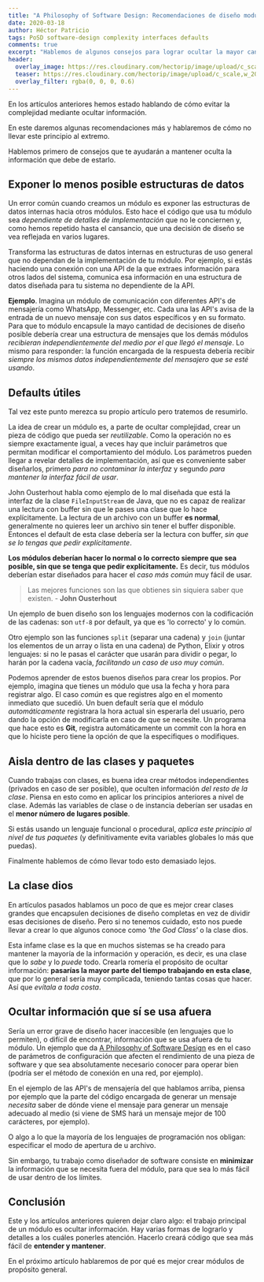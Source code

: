 ```yaml
---
title: "A Philosophy of Software Design: Recomendaciones de diseño modular"
date: 2020-03-18
author: Héctor Patricio
tags: PoSD software-design complexity interfaces defaults
comments: true
excerpt: "Hablemos de algunos consejos para lograr ocultar la mayor cantidad de información posible en tus módulos, pero también de cómo no llevarlo demasiado lejos"
header:
  overlay_image: https://res.cloudinary.com/hectorip/image/upload/c_scale,w_1400/v1584519537/2E4D3407-0447-4034-BEFA-188831BF5971_x4th6g.jpg
  teaser: https://res.cloudinary.com/hectorip/image/upload/c_scale,w_200/v1584519537/2E4D3407-0447-4034-BEFA-188831BF5971_x4th6g.jpg
  overlay_filter: rgba(0, 0, 0, 0.6)
---
```


En los artículos anteriores hemos estado hablando de cómo evitar la complejidad mediante ocultar información.

En este daremos algunas recomendaciones más y hablaremos de cómo no llevar este principio al extremo.

Hablemos primero de consejos que te ayudarán a mantener oculta la información que debe de estarlo.

## Exponer lo menos posible estructuras de datos

Un error común cuando creamos un módulo es exponer las estructuras de datos internas hacia otros módulos. Esto hace el código que usa tu módulo sea _dependiente de detalles de implementación_ que no le conciernen y, como hemos repetido hasta el cansancio, que una decisión de diseño se vea reflejada en varios lugares.

Transforma las estructuras de datos internas en estructuras de uso general que no dependan de la implementación de tu módulo. Por ejemplo, si estás haciendo una conexión con una API de la que extraes información para otros lados del sistema, comunica esa información en una estructura de datos diseñada para tu sistema no dependiente de la API.

**Ejemplo**. Imagina un módulo de comunicación con diferentes API's de mensajería como WhatsApp, Messenger, etc. Cada una las API's avisa de la entrada de un nuevo mensaje con sus datos específicos y en su formato. Para que to módulo encapsule la mayo cantidad de decisiones de diseño posible debería crear una estructura de mensajes que los demás módulos _recibieran independientemente del medio por el que llegó el mensaje_. Lo mismo para responder: la función encargada de la respuesta debería recibir _siempre los mismos datos independientemente del mensajero que se esté usando_.

## Defaults útiles

Tal vez este punto merezca su propio artículo pero tratemos de resumirlo.

La idea de crear un módulo es, a parte de ocultar complejidad, crear un pieza de código que pueda ser _reutilizable_. Como la operación no es siempre exactamente igual, a veces hay que incluir parámetros que permitan modificar el comportamiento del módulo. Los parámetros pueden llegar a revelar detalles de implementación, así que es conveniente saber diseñarlos, primero _para no contaminar la interfaz_ y segundo _para mantener la interfaz fácil de usar_.

John Ousterhout habla como ejemplo de lo mal diseñada que está la interfaz de la clase `FileInputStream` de Java, que no es capaz de realizar una lectura con buffer sin que le pases una clase que lo hace explícitamente. La lectura de un archivo con un buffer **es normal**, generalmente no quieres leer un archivo sin tener el buffer disponible. Entonces el default de esta clase debería ser la lectura con buffer, _sin que se lo tengas que pedir explícitamente_.

**Los módulos deberían hacer lo normal o lo correcto siempre que sea posible, sin que se tenga que pedir explícitamente.** Es decir, tus módulos deberían estar diseñados para hacer el _caso más común_ muy fácil de usar.

> Las mejores funciones son las que obtienes sin siquiera saber que existen. - **John Ousterhout**

Un ejemplo de buen diseño son los lenguajes modernos con la codificación de las cadenas: son `utf-8` por default, ya que es 'lo correcto' y lo común.

Otro ejemplo son las funciones `split` (separar una cadena) y `join` (juntar los elementos de un array o lista en una cadena) de Python, Elixir y otros lenguajes: si no le pasas el carácter que usarán para dividir o pegar, lo harán por la cadena vacía, _facilitando un caso de uso muy común_.

Podemos aprender de estos buenos diseños para crear los propios. Por ejemplo, imagina que tienes un módulo que usa la fecha y hora para registrar algo. El caso _común_ es que registres algo en el momento inmediato que sucedió. Un buen default sería que el módulo _automáticamente_ registrara la hora actual sin esperarla del usuario, pero dando la opción de modificarla en caso de que se necesite. Un programa que hace esto es **Git**, registra automáticamente un commit con la hora en que lo hiciste pero tiene la opción de que la especifiques o modifiques.

## Aisla dentro de las clases y paquetes

Cuando trabajas con clases, es buena idea crear métodos independientes (privados en caso de ser posible), que oculten información _del resto de la clase_. Piensa en esto como en aplicar los principios anteriores a nivel de clase. Además las variables de clase o de instancia deberían ser usadas en el **menor número de lugares posible**.

Si estás usando un lenguaje funcional o procedural, _aplica este principio al nivel de tus paquetes_ (y definitivamente evita variables globales lo más que puedas).

Finalmente hablemos de cómo llevar todo esto demasiado lejos.

## La clase dios

En artículos pasados hablamos un poco de que es mejor crear clases grandes que encapsulen decisiones de diseño completas en vez de dividir esas decisiones de diseño. Pero si no tenemos cuidado, esto nos puede llevar a crear lo que algunos conoce como _'the God Class'_ o la clase dios.

Esta infame clase es la que en muchos sistemas se ha creado para mantener la mayoría de la información y operación, es decir, es una clase que lo _sabe_ y lo _puede_ todo. Crearla romería el propósito de ocultar información: **pasarías la mayor parte del tiempo trabajando en esta clase**, que por lo general sería muy complicada, teniendo tantas cosas que hacer. Así que _evítala a toda costa_.

## Ocultar información que sí se usa afuera

Sería un error grave de diseño hacer inaccesible (en lenguajes que lo permiten), o difícil de encontrar, información que se usa afuera de tu módulo. Un ejemplo que da [A Philosophy of Software Design](https://amzn.to/2GdeHi5) es en el caso de parámetros de configuración que afecten el rendimiento de una pieza de software y que sea absolutamente necesario conocer para operar bien (podría ser el método de conexión en una red, por ejemplo).

En el ejemplo de las API's de mensajería del que hablamos arriba, piensa por ejemplo que la parte del código encargada de generar un mensaje _necesita_ saber de dónde viene el mensaje para generar un mensaje adecuado al medio (si viene de SMS hará un mensaje mejor de 100 carácteres, por ejemplo).

O algo a lo que la mayoría de los lenguajes de programación nos obligan: especificar el modo de apertura de u archivo.

Sin embargo, tu trabajo como diseñador de software consiste en **minimizar** la información que se necesita fuera del módulo, para que sea lo más fácil de usar dentro de los límites.

## Conclusión

Este y los artículos anteriores quieren dejar claro algo: el trabajo principal de un módulo es ocultar información. Hay varias formas de lograrlo y detalles a los cuáles ponerles atención. Hacerlo creará código que sea más fácil de **entender y mantener**.

En el próximo artículo hablaremos de por qué es mejor crear módulos de propósito general.
